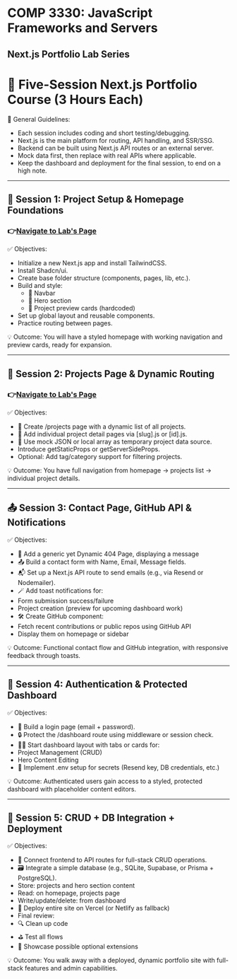 # COMP 3330: JavaScript Frameworks and Servers

## Next.js Portfolio Lab Series


# 📘 Five-Session Next.js Portfolio Course (3 Hours Each)

📌 General Guidelines:
- Each session includes coding and short testing/debugging.
- Next.js is the main platform for routing, API handling, and SSR/SSG.
- Backend can be built using Next.js API routes or an external server.
- Mock data first, then replace with real APIs where applicable.
- Keep the dashboard and deployment for the final session, to end on a high note.

---

## 🧱 Session 1: Project Setup & Homepage Foundations

### 👉[Navigate to Lab's Page](/labs/lab1.md)

✅ Objectives:
- Initialize a new Next.js app and install TailwindCSS.
- Install Shadcn/ui.
- Create base folder structure (components, pages, lib, etc.).
- Build and style:
    - 🧭 Navbar
    - 🧱 Hero section
    - 🔗 Project preview cards (hardcoded)
- Set up global layout and reusable components.
- Practice routing between pages.

💡 Outcome: You will have a styled homepage with working navigation and preview cards, ready for expansion.

---

## 📂 Session 2: Projects Page & Dynamic Routing

### 👉[Navigate to Lab's Page](/labs/lab2.md)

✅ Objectives:
- 📁 Create /projects page with a dynamic list of all projects.
- 🔗 Add individual project detail pages via [slug].js or [id].js.
- 🧪 Use mock JSON or local array as temporary project data source.
- Introduce getStaticProps or getServerSideProps.
- Optional: Add tag/category support for filtering projects.

💡 Outcome: You have full navigation from homepage → projects list → individual project details.

---

## 📤 Session 3: Contact Page, GitHub API & Notifications

✅ Objectives:
- 🚫 Add a generic yet Dynamic 404 Page, displaying a message
- 📤 Build a contact form with Name, Email, Message fields.
- 📬 Set up a Next.js API route to send emails (e.g., via Resend or Nodemailer).
- 🪄 Add toast notifications for:
- Form submission success/failure
- Project creation (preview for upcoming dashboard work)
- 🛠️ Create GitHub component:
- Fetch recent contributions or public repos using GitHub API
- Display them on homepage or sidebar

💡 Outcome: Functional contact flow and GitHub integration, with responsive feedback through toasts.

---

## 🔐 Session 4: Authentication & Protected Dashboard

✅ Objectives:
- 🔐 Build a login page (email + password).
- 🔒 Protect the /dashboard route using middleware or session check.
- 🧑‍💻 Start dashboard layout with tabs or cards for:
- Project Management (CRUD)
- Hero Content Editing
- 🔑 Implement .env setup for secrets (Resend key, DB credentials, etc.)

💡 Outcome: Authenticated users gain access to a styled, protected dashboard with placeholder content editors.

---

## 🧠 Session 5: CRUD + DB Integration + Deployment

✅ Objectives:
- 🧠 Connect frontend to API routes for full-stack CRUD operations.
- 🗃️ Integrate a simple database (e.g., SQLite, Supabase, or Prisma + PostgreSQL).
- Store: projects and hero section content
- Read: on homepage, projects page
- Write/update/delete: from dashboard
- 🚀 Deploy entire site on Vercel (or Netlify as fallback)
- Final review:
- 🔍 Clean up code
- ⛳ Test all flows
- 🎯 Showcase possible optional extensions

💡 Outcome: You walk away with a deployed, dynamic portfolio site with full-stack features and admin capabilities.
